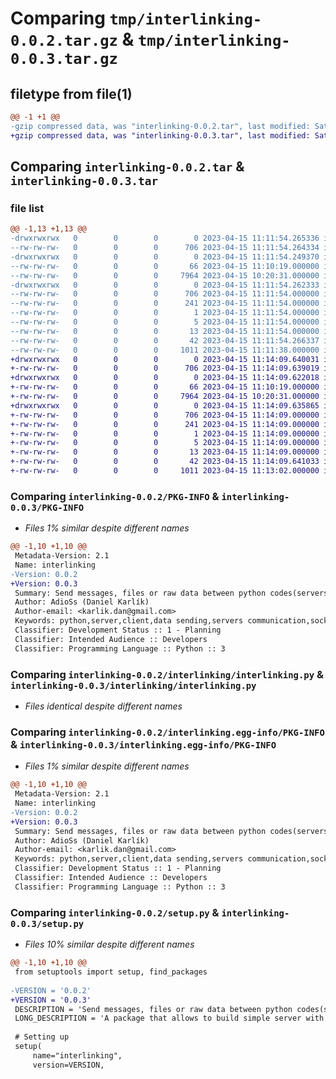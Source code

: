 # Comparing `tmp/interlinking-0.0.2.tar.gz` & `tmp/interlinking-0.0.3.tar.gz`

## filetype from file(1)

```diff
@@ -1 +1 @@
-gzip compressed data, was "interlinking-0.0.2.tar", last modified: Sat Apr 15 11:11:54 2023, max compression
+gzip compressed data, was "interlinking-0.0.3.tar", last modified: Sat Apr 15 11:14:09 2023, max compression
```

## Comparing `interlinking-0.0.2.tar` & `interlinking-0.0.3.tar`

### file list

```diff
@@ -1,13 +1,13 @@
-drwxrwxrwx   0        0        0        0 2023-04-15 11:11:54.265336 interlinking-0.0.2/
--rw-rw-rw-   0        0        0      706 2023-04-15 11:11:54.264334 interlinking-0.0.2/PKG-INFO
-drwxrwxrwx   0        0        0        0 2023-04-15 11:11:54.249370 interlinking-0.0.2/interlinking/
--rw-rw-rw-   0        0        0       66 2023-04-15 11:10:19.000000 interlinking-0.0.2/interlinking/__init__.py
--rw-rw-rw-   0        0        0     7964 2023-04-15 10:20:31.000000 interlinking-0.0.2/interlinking/interlinking.py
-drwxrwxrwx   0        0        0        0 2023-04-15 11:11:54.262333 interlinking-0.0.2/interlinking.egg-info/
--rw-rw-rw-   0        0        0      706 2023-04-15 11:11:54.000000 interlinking-0.0.2/interlinking.egg-info/PKG-INFO
--rw-rw-rw-   0        0        0      241 2023-04-15 11:11:54.000000 interlinking-0.0.2/interlinking.egg-info/SOURCES.txt
--rw-rw-rw-   0        0        0        1 2023-04-15 11:11:54.000000 interlinking-0.0.2/interlinking.egg-info/dependency_links.txt
--rw-rw-rw-   0        0        0        5 2023-04-15 11:11:54.000000 interlinking-0.0.2/interlinking.egg-info/requires.txt
--rw-rw-rw-   0        0        0       13 2023-04-15 11:11:54.000000 interlinking-0.0.2/interlinking.egg-info/top_level.txt
--rw-rw-rw-   0        0        0       42 2023-04-15 11:11:54.266337 interlinking-0.0.2/setup.cfg
--rw-rw-rw-   0        0        0     1011 2023-04-15 11:11:38.000000 interlinking-0.0.2/setup.py
+drwxrwxrwx   0        0        0        0 2023-04-15 11:14:09.640031 interlinking-0.0.3/
+-rw-rw-rw-   0        0        0      706 2023-04-15 11:14:09.639019 interlinking-0.0.3/PKG-INFO
+drwxrwxrwx   0        0        0        0 2023-04-15 11:14:09.622018 interlinking-0.0.3/interlinking/
+-rw-rw-rw-   0        0        0       66 2023-04-15 11:10:19.000000 interlinking-0.0.3/interlinking/__init__.py
+-rw-rw-rw-   0        0        0     7964 2023-04-15 10:20:31.000000 interlinking-0.0.3/interlinking/interlinking.py
+drwxrwxrwx   0        0        0        0 2023-04-15 11:14:09.635865 interlinking-0.0.3/interlinking.egg-info/
+-rw-rw-rw-   0        0        0      706 2023-04-15 11:14:09.000000 interlinking-0.0.3/interlinking.egg-info/PKG-INFO
+-rw-rw-rw-   0        0        0      241 2023-04-15 11:14:09.000000 interlinking-0.0.3/interlinking.egg-info/SOURCES.txt
+-rw-rw-rw-   0        0        0        1 2023-04-15 11:14:09.000000 interlinking-0.0.3/interlinking.egg-info/dependency_links.txt
+-rw-rw-rw-   0        0        0        5 2023-04-15 11:14:09.000000 interlinking-0.0.3/interlinking.egg-info/requires.txt
+-rw-rw-rw-   0        0        0       13 2023-04-15 11:14:09.000000 interlinking-0.0.3/interlinking.egg-info/top_level.txt
+-rw-rw-rw-   0        0        0       42 2023-04-15 11:14:09.641033 interlinking-0.0.3/setup.cfg
+-rw-rw-rw-   0        0        0     1011 2023-04-15 11:13:02.000000 interlinking-0.0.3/setup.py
```

### Comparing `interlinking-0.0.2/PKG-INFO` & `interlinking-0.0.3/PKG-INFO`

 * *Files 1% similar despite different names*

```diff
@@ -1,10 +1,10 @@
 Metadata-Version: 2.1
 Name: interlinking
-Version: 0.0.2
+Version: 0.0.3
 Summary: Send messages, files or raw data between python codes(servers, computers, ...).
 Author: AdioSs (Daniel Karlík)
 Author-email: <karlik.dan@gmail.com>
 Keywords: python,server,client,data sending,servers communication,sockets
 Classifier: Development Status :: 1 - Planning
 Classifier: Intended Audience :: Developers
 Classifier: Programming Language :: Python :: 3
```

### Comparing `interlinking-0.0.2/interlinking/interlinking.py` & `interlinking-0.0.3/interlinking/interlinking.py`

 * *Files identical despite different names*

### Comparing `interlinking-0.0.2/interlinking.egg-info/PKG-INFO` & `interlinking-0.0.3/interlinking.egg-info/PKG-INFO`

 * *Files 1% similar despite different names*

```diff
@@ -1,10 +1,10 @@
 Metadata-Version: 2.1
 Name: interlinking
-Version: 0.0.2
+Version: 0.0.3
 Summary: Send messages, files or raw data between python codes(servers, computers, ...).
 Author: AdioSs (Daniel Karlík)
 Author-email: <karlik.dan@gmail.com>
 Keywords: python,server,client,data sending,servers communication,sockets
 Classifier: Development Status :: 1 - Planning
 Classifier: Intended Audience :: Developers
 Classifier: Programming Language :: Python :: 3
```

### Comparing `interlinking-0.0.2/setup.py` & `interlinking-0.0.3/setup.py`

 * *Files 10% similar despite different names*

```diff
@@ -1,10 +1,10 @@
 from setuptools import setup, find_packages
 
-VERSION = '0.0.2'
+VERSION = '0.0.3'
 DESCRIPTION = 'Send messages, files or raw data between python codes(servers, computers, ...).'
 LONG_DESCRIPTION = 'A package that allows to build simple server with listening and handling all data.'
 
 # Setting up
 setup(
     name="interlinking",
     version=VERSION,
```

